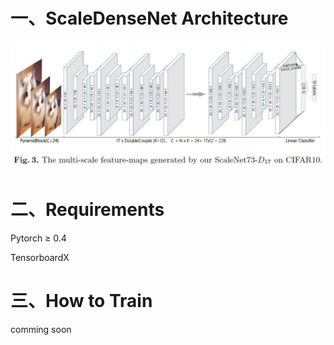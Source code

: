 
# 一、ScaleDenseNet Architecture
![ScaleNet Architecture](images/scaledensenet-cifar10.jpg)

# 二、Requirements

Pytorch ≥ 0.4

TensorboardX

# 三、How to Train 
comming soon